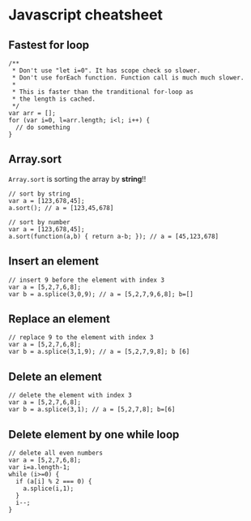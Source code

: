 # Javascript cheatsheet


## Fastest for loop
```
/**
 * Don't use "let i=0". It has scope check so slower.
 * Don't use forEach function. Function call is much much slower.
 * 
 * This is faster than the tranditional for-loop as
 * the length is cached.
 */
var arr = [];
for (var i=0, l=arr.length; i<l; i++) {
  // do something
}
```

## Array.sort
`Array.sort` is sorting the array by **string**!!
```
// sort by string
var a = [123,678,45];
a.sort(); // a = [123,45,678]

// sort by number
var a = [123,678,45];
a.sort(function(a,b) { return a-b; }); // a = [45,123,678]
```

## Insert an element
```
// insert 9 before the element with index 3
var a = [5,2,7,6,8];
var b = a.splice(3,0,9); // a = [5,2,7,9,6,8]; b=[]
```

## Replace an element
```
// replace 9 to the element with index 3
var a = [5,2,7,6,8];
var b = a.splice(3,1,9); // a = [5,2,7,9,8]; b [6]
```

## Delete an element
```
// delete the element with index 3
var a = [5,2,7,6,8];
var b = a.splice(3,1); // a = [5,2,7,8]; b=[6]
```

## Delete element by one while loop
```
// delete all even numbers
var a = [5,2,7,6,8];
var i=a.length-1;
while (i>=0) {
  if (a[i] % 2 === 0) {
    a.splice(i,1);
  }
  i--;
}
```


